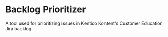 # Backlog Prioritizer
A tool used for prioritizing issues in Kentico Kontent's Customer Education Jira backlog.
